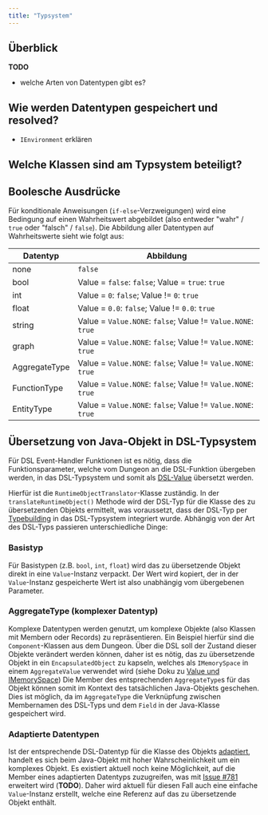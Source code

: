```yaml
---
title: "Typsystem"
---
```


## Überblick

**TODO**

- welche Arten von Datentypen gibt es?

## Wie werden Datentypen gespeichert und resolved?

- `IEnvironment` erklären

## Welche Klassen sind am Typsystem beteiligt?

## Boolesche Ausdrücke

Für konditionale Anweisungen (`if-else`-Verzweigungen) wird eine Bedingung auf einen
Wahrheitswert abgebildet (also entweder "wahr" / `true` oder "falsch" / `false`).
Die Abbildung aller Datentypen auf Wahrheitswerte sieht wie folgt aus:

| **Datentyp**  | **Abbildung**                                                |
|---------------|--------------------------------------------------------------|
| none          | `false`                                                      |
| bool          | Value = `false`: `false`; Value = `true`: `true`             |
| int           | Value = `0`: `false`; Value != `0`: `true`                   |
| float         | Value = `0.0`: `false`; Value != `0.0`: `true`               |
| string        | Value = `Value.NONE`: `false`; Value != `Value.NONE`: `true` |
| graph         | Value = `Value.NONE`: `false`; Value != `Value.NONE`: `true` |
| AggregateType | Value = `Value.NONE`: `false`; Value != `Value.NONE`: `true` |
| FunctionType  | Value = `Value.NONE`: `false`; Value != `Value.NONE`: `true` |
| EntityType    | Value = `Value.NONE`: `false`; Value != `Value.NONE`: `true` |

## Übersetzung von Java-Objekt in DSL-Typsystem

Für DSL Event-Handler Funktionen ist es nötig, dass die Funktionsparameter, welche vom
Dungeon an die DSL-Funktion übergeben werden, in das DSL-Typsystem und somit als
[DSL-Value](interpretation_laufzeit.md#value-und-imemoryspace) übersetzt werden.

Hierfür ist die `RuntimeObjectTranslator`-Klasse zuständig. In der `translateRuntimeObject()`
Methode wird der DSL-Typ für die Klasse des zu übersetzenden Objekts ermittelt,
was voraussetzt, dass der DSL-Typ per [Typebuilding](typebuilding.md) in das DSL-Typsystem
integriert wurde. Abhängig von der Art des DSL-Typs passieren unterschiedliche Dinge:

### Basistyp

Für Basistypen (z.B. `bool`, `int`, `float`) wird das zu übersetzende Objekt direkt
in eine `Value`-Instanz verpackt. Der Wert wird kopiert, der in der `Value`-Instanz
gespeicherte Wert ist also unabhängig vom übergebenen Parameter.

### AggregateType (komplexer Datentyp)

Komplexe Datentypen werden genutzt, um komplexe Objekte (also Klassen mit Membern
oder Records) zu repräsentieren. Ein Beispiel hierfür sind die `Component`-Klassen
aus dem Dungeon. Über die DSL soll der Zustand dieser Objekte verändert werden können,
daher ist es nötig, das zu übersetzende Objekt in ein `EncapsulatedObject` zu kapseln,
welches als `IMemorySpace` in einem `AggregateValue` verwendet wird (siehe Doku zu [Value und IMemorySpace](interpretation_laufzeit.md#value-und-imemoryspace))
Die Member des entsprechenden `AggregateType`s für das Objekt können somit im Kontext
des tatsächlichen Java-Objekts geschehen. Dies ist möglich, da im `AggregateType` die
Verknüpfung zwischen Membernamen des DSL-Typs und dem `Field` in der Java-Klasse gespeichert
wird.

### Adaptierte Datentypen

Ist der entsprechende DSL-Datentyp für die Klasse des Objekts [adaptiert](typebuilding.md#typadaptierung),
handelt es sich beim Java-Objekt mit hoher Wahrscheinlichkeit um ein komplexes Objekt.
Es existiert aktuell noch keine Möglichkeit, auf die Member eines adaptierten
Datentyps zuzugreifen, was mit [Issue #781](https://github.com/Programmiermethoden/Dungeon/issues/781)
erweitert wird (**TODO**). Daher wird aktuell für diesen Fall auch eine einfache `Value`-Instanz erstellt,
welche eine Referenz auf das zu übersetzende Objekt enthält.
